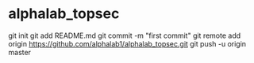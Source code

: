 # alphalab_topsec
git init
git add README.md
git commit -m "first commit"
git remote add origin https://github.com/alphalab1/alphalab_topsec.git
git push -u origin master
